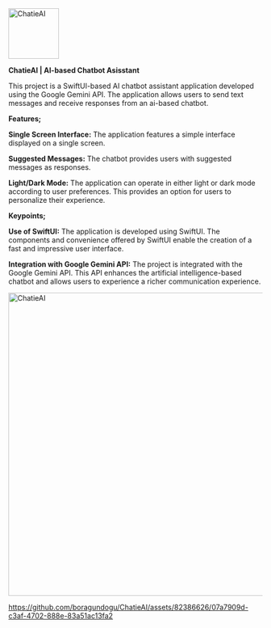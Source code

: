
<img src="https://github.com/boragundogu/ChatieAI/assets/82386626/99355a90-798d-42aa-98e3-db23072695c4" alt="ChatieAI" width="100" height="100">

**ChatieAI | AI-based Chatbot Asisstant**

This project is a SwiftUI-based AI chatbot assistant application developed using the Google Gemini API. The application allows users to send text messages and receive responses from an ai-based chatbot.

**Features;**

**Single Screen Interface:** The application features a simple interface displayed on a single screen.

**Suggested Messages:** The chatbot provides users with suggested messages as responses. 

**Light/Dark Mode:** The application can operate in either light or dark mode according to user preferences. This provides an option for users to personalize their experience.

**Keypoints;**

**Use of SwiftUI:** The application is developed using SwiftUI. The components and convenience offered by SwiftUI enable the creation of a fast and impressive user interface.

**Integration with Google Gemini API:** The project is integrated with the Google Gemini API. This API enhances the artificial intelligence-based chatbot and allows users to experience a richer communication experience.


<img src="https://github.com/boragundogu/ChatieAI/assets/82386626/66648aea-982d-42a3-9d51-ebea3835e868" alt="ChatieAI" width="600" height="600">


https://github.com/boragundogu/ChatieAI/assets/82386626/07a7909d-c3af-4702-888e-83a51ac13fa2 

